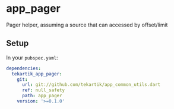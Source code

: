# app_pager

Pager helper, assuming a source that can accessed by offset/limit

## Setup

In your `pubspec.yaml`:

```yaml
dependencies:
  tekartik_app_pager:
    git:
      url: git://github.com/tekartik/app_common_utils.dart
      ref: null_safety
      path: app_pager
    version: '>=0.1.0'
```
